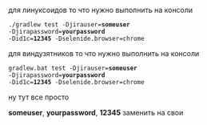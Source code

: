 для линуксоидов то что нужно выполнить на консоли

<code>./gradlew test -Djirauser=**someuser** -Djirapassword=**yourpassword** -Did1c=**12345** -Dselenide.browser=chrome</code>

для виндузятников то что нужно выполнить на консоли

<code>gradlew.bat test -Djirauser=**someuser** -Djirapassword=**yourpassword** -Did1c=**12345** -Dselenide.browser=chrome</code>

ну тут все просто

**someuser**, **yourpassword**, **12345** заменить на свои
